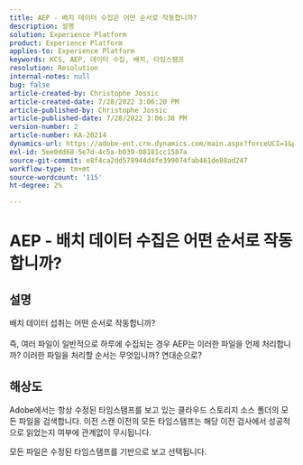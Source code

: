 ```yaml
---
title: AEP - 배치 데이터 수집은 어떤 순서로 작동합니까?
description: 설명
solution: Experience Platform
product: Experience Platform
applies-to: Experience Platform
keywords: KCS, AEP, 데이터 수집, 배치, 타임스탬프
resolution: Resolution
internal-notes: null
bug: false
article-created-by: Christophe Jossic
article-created-date: 7/28/2022 3:06:20 PM
article-published-by: Christophe Jossic
article-published-date: 7/28/2022 3:06:38 PM
version-number: 2
article-number: KA-20214
dynamics-url: https://adobe-ent.crm.dynamics.com/main.aspx?forceUCI=1&pagetype=entityrecord&etn=knowledgearticle&id=c18d60d0-860e-ed11-82e5-000d3a379dbc
exl-id: 5ee0dd68-5e7d-4c5a-b039-08181cc1587a
source-git-commit: e8f4ca2dd578944d4fe399074fab461de88ad247
workflow-type: tm+mt
source-wordcount: '115'
ht-degree: 2%

---
```


# AEP - 배치 데이터 수집은 어떤 순서로 작동합니까?

## 설명

배치 데이터 섭취는 어떤 순서로 작동합니까?<br><br>즉, 여러 파일이 일반적으로 하루에 수집되는 경우 AEP는 이러한 파일을 언제 처리합니까? 이러한 파일을 처리할 순서는 무엇입니까? 연대순으로?

## 해상도


Adobe에서는 항상 수정된 타임스탬프를 보고 있는 클라우드 스토리지 소스 폴더의 모든 파일을 검색합니다. 이전 스캔 이전의 모든 타임스탬프는 해당 이전 검사에서 성공적으로 읽었는지 여부에 관계없이 무시됩니다.

모든 파일은 수정된 타임스탬프를 기반으로 보고 선택됩니다.
